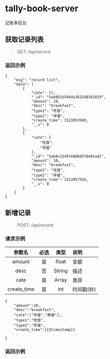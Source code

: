 # tally-book-server
记账本后台

## 获取记录列表
> GET: /api/record
### 返回示例
```
{
    "msg": "record list",
    "data": [
        {
            "cate": [],
            "_id": "5ab8b1d54b4a3632483b1029",
            "amount": 10,
            "desc": "breakfast",
            "type1": "吃饭",
            "type2": "早餐",
            "create_time": 1522053589,
            "__v": 0
        },
        {
            "cate": [
                "吃饭",
                "早餐"
            ],
            "_id": "5ab8c15497e8d605f8465a81",
            "amount": 10,
            "desc": "breakfast",
            "type1": "吃饭",
            "type2": "早餐",
            "create_time": 1522057556,
            "__v": 0
        }
    ]
}
```

## 新增记录
> POST:  /api/record
### 请求示例
 参数名| 必选| 类型| 说明 
 :---:|:---:|:---:|:---| 
amount | 是 | float | 金额
desc   | 否 | String| 描述
cate | 是 | Array | 类目
create_time | 是 | Int | 时间戳(秒)
```
{
	"amount":10,
	"desc":"breakfast",
	"cate":["早餐","晚餐"],
	"type1":"吃饭",
	"type2":"早餐",
	"create_time":{{$timestamp}}
	
}
```
### 返回示例
```
```

